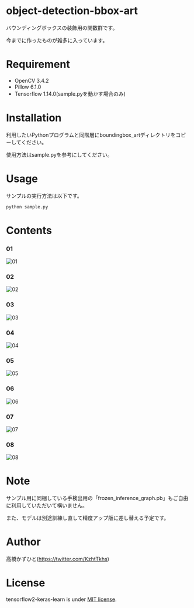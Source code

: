 # object-detection-bbox-art
 バウンディングボックスの装飾用の関数群です。
 
 今までに作ったものが雑多に入っています。

# Requirement
 
* OpenCV 3.4.2
* Pillow 6.1.0
* Tensorflow 1.14.0(sample.pyを動かす場合のみ)
 
# Installation
 
利用したいPythonプログラムと同階層にboundingbox_artディレクトリをコピーしてください。

使用方法はsample.pyを参考にしてください。

# Usage
 
サンプルの実行方法は以下です。
 
```bash
python sample.py
```

# Contents

### 01
![01](https://user-images.githubusercontent.com/37477845/75368668-6ad0d180-5905-11ea-93c0-635ba29a2a05.gif)


### 02
![02](https://user-images.githubusercontent.com/37477845/75368708-77edc080-5905-11ea-9c11-f80373aa9ec2.gif)


### 03
![03](https://user-images.githubusercontent.com/37477845/75368731-84721900-5905-11ea-9794-1921e867120c.gif)


### 04
![04](https://user-images.githubusercontent.com/37477845/75368740-86d47300-5905-11ea-98ad-ee367e4fbe3b.gif)


### 05
![05](https://user-images.githubusercontent.com/37477845/75368749-8b009080-5905-11ea-97d3-8b857a18748e.gif)


### 06
![06](https://user-images.githubusercontent.com/37477845/75368756-8fc54480-5905-11ea-8dff-4f4f9437c76b.gif)


### 07
![07](https://user-images.githubusercontent.com/37477845/75368779-9653bc00-5905-11ea-889e-b5e5c7e5be76.gif)


### 08
![08](https://user-images.githubusercontent.com/37477845/75368785-994eac80-5905-11ea-9383-b3e0f96582eb.gif)


# Note

サンプル用に同梱している手検出用の「frozen_inference_graph.pb」もご自由に利用していただいて構いません。

また、モデルは別途訓練し直して精度アップ版に差し替える予定です。

 
# Author
高橋かずひと(https://twitter.com/KzhtTkhs)
 
# License 
tensorflow2-keras-learn is under [MIT license](https://en.wikipedia.org/wiki/MIT_License).
